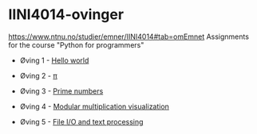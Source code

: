 # IINI4014-ovinger
https://www.ntnu.no/studier/emner/IINI4014#tab=omEmnet
Assignments for the course "Python for programmers"

* Øving 1 - [Hello world](/oving1)

* Øving 2 - [π](/oving2)

* Øving 3 - [Prime numbers](/oving3)

* Øving 4 - [Modular multiplication visualization](/oving4)

* Øving 5 - [File I/O and text processing](/oving5)
